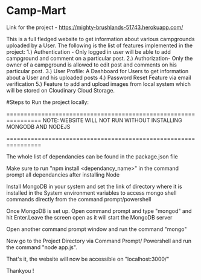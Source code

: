 # Camp-Mart

Link for the project - https://mighty-brushlands-51743.herokuapp.com/

This is a full fledged website to get information about various campgrounds uploaded by a User. The following is the list of features implemented in the project:
1.) Authentication - Only logged in user will be able to add campground and comment on a particular post.
2.) Authorization- Only the owner of a campground is allowed to edit post and comments on his particular post.
3.) User Profile: A Dashboard for Users to get information about a User and his uploaded posts
4.) Password Reset Feature via email verification
5.) Feature to add and upload images from local system which will be stored on Cloudinary Cloud Storage.



#Steps to Run the project locally:

================================================================
NOTE: WEBSITE WILL NOT RUN WITHOUT INSTALLING MONGODB AND NODEJS   

================================================================

The whole list of dependancies can be found in the package.json file

Make sure to run "npm install <dependancy_name>" in the command prompt all dependancies after installing Node

Install MongoDB in your system and set the link of directory where it is installed in the System environment variables to access mongo shell commands directly from the command prompt/powershell

Once MongoDB is set up. Open command prompt and type "mongod" and hit Enter.Leave the screen open as it will start the MongoDB server

Open another command prompt window and run the command "mongo" 

Now go to the Project Directory via Command Prompt/ Powershell and run the command "node app.js".

That's it, the website will now be accessible on "localhost:3000/"

Thankyou !
